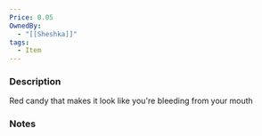 ```yaml
---
Price: 0.05
OwnedBy:
  - "[[Sheshka]]"
tags:
  - Item
---
```



### Description
Red candy that makes it look like you're bleeding from your mouth

### Notes

